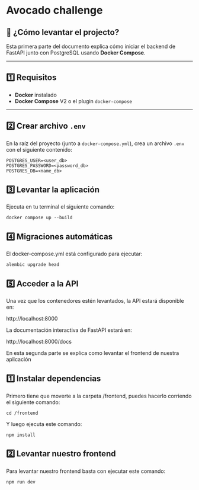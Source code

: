 # Avocado challenge

##  🚀 ¿Cómo levantar el projecto?

Esta primera parte del documento explica cómo iniciar el backend de FastAPI junto con PostgreSQL usando **Docker Compose**.

---

## 1️⃣ Requisitos

- **Docker** instalado  
- **Docker Compose** V2 o el plugin `docker-compose`  

---

## 2️⃣ Crear archivo `.env`

En la raíz del proyecto (junto a `docker-compose.yml`), crea un archivo `.env` con el siguiente contenido:

```env
POSTGRES_USER=<user_db>
POSTGRES_PASSWORD=<password_db>
POSTGRES_DB=<name_db>
```

## 3️⃣ Levantar la aplicación

Ejecuta en tu terminal el siguiente comando:

```shell
docker compose up --build
```

## 4️⃣ Migraciones automáticas

El docker-compose.yml está configurado para ejecutar:

```shell
alembic upgrade head
```

## 5️⃣ Acceder a la API

Una vez que los contenedores estén levantados, la API estará disponible en:

http://localhost:8000

La documentación interactiva de FastAPI estará en:

http://localhost:8000/docs


En esta segunda parte se explica como levantar el frontend de nuestra aplicación

## 1️⃣ Instalar dependencias

Primero tiene que moverte a la carpeta /frontend, puedes hacerlo corriendo el siguiente comando:

```shell
cd /frontend
```
Y luego ejecuta este comando:

```shell
npm install
```

## 2️⃣ Levantar nuestro frontend

Para levantar nuestro frontend basta con ejecutar este comando:

```shell
npm run dev
```
